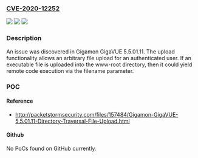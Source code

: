 ### [CVE-2020-12252](https://cve.mitre.org/cgi-bin/cvename.cgi?name=CVE-2020-12252)
![](https://img.shields.io/static/v1?label=Product&message=n%2Fa&color=blue)
![](https://img.shields.io/static/v1?label=Version&message=n%2Fa&color=blue)
![](https://img.shields.io/static/v1?label=Vulnerability&message=n%2Fa&color=brighgreen)

### Description

An issue was discovered in Gigamon GigaVUE 5.5.01.11. The upload functionality allows an arbitrary file upload for an authenticated user. If an executable file is uploaded into the www-root directory, then it could yield remote code execution via the filename parameter.

### POC

#### Reference
- http://packetstormsecurity.com/files/157484/Gigamon-GigaVUE-5.5.01.11-Directory-Traversal-File-Upload.html

#### Github
No PoCs found on GitHub currently.


